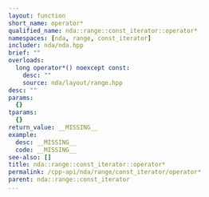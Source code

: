 ```yaml
---
layout: function
short_name: operator*
qualified_name: nda::range::const_iterator::operator*
namespaces: [nda, range, const_iterator]
includer: nda/nda.hpp
brief: ""
overloads:
  long operator*() noexcept const:
    desc: ""
    source: nda/layout/range.hpp
desc: ""
params:
  {}
tparams:
  {}
return_value: __MISSING__
example:
  desc: __MISSING__
  code: __MISSING__
see-also: []
title: nda::range::const_iterator::operator*
permalink: /cpp-api/nda/range/const_iterator/operator*
parent: nda::range::const_iterator
...
```


